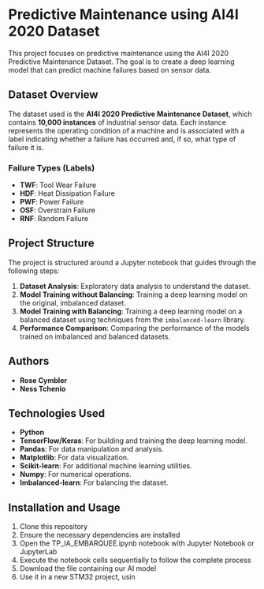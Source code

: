 # Predictive Maintenance using AI4I 2020 Dataset

This project focuses on predictive maintenance using the AI4I 2020 Predictive Maintenance Dataset. The goal is to create a deep learning model that can predict machine failures based on sensor data.

## Dataset Overview

The dataset used is the **AI4I 2020 Predictive Maintenance Dataset**, which contains **10,000 instances** of industrial sensor data. Each instance represents the operating condition of a machine and is associated with a label indicating whether a failure has occurred and, if so, what type of failure it is.

### Failure Types (Labels)

- **TWF**: Tool Wear Failure
- **HDF**: Heat Dissipation Failure
- **PWF**: Power Failure
- **OSF**: Overstrain Failure
- **RNF**: Random Failure


## Project Structure

The project is structured around a Jupyter notebook that guides through the following steps:

1. **Dataset Analysis**: Exploratory data analysis to understand the dataset.
2. **Model Training without Balancing**: Training a deep learning model on the original, imbalanced dataset.
3. **Model Training with Balancing**: Training a deep learning model on a balanced dataset using techniques from the `imbalanced-learn` library.
4. **Performance Comparison**: Comparing the performance of the models trained on imbalanced and balanced datasets.

## Authors

- **Rose Cymbler**
- **Ness Tchenio**

## Technologies Used

- **Python**
- **TensorFlow/Keras**: For building and training the deep learning model.
- **Pandas**: For data manipulation and analysis.
- **Matplotlib**: For data visualization.
- **Scikit-learn**: For additional machine learning utilities.
- **Numpy**: For numerical operations.
- **Imbalanced-learn**: For balancing the dataset.

## Installation and Usage

1) Clone this repository
2) Ensure the necessary dependencies are installed
3) Open the TP_IA_EMBARQUEE.ipynb notebook with Jupyter Notebook or JupyterLab
4) Execute the notebook cells sequentially to follow the complete process
5) Download the file containing our AI model
6) Use it in a new STM32 project, usin
